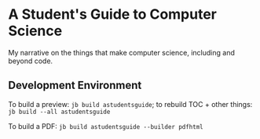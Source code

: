 # A Student's Guide to Computer Science

My narrative on the things that make computer science, including and beyond code.

## Development Environment

To build a preview: `jb build astudentsguide`; to rebuild TOC + other things: `jb build --all astudentsguide`

To build a PDF: `jb build astudentsguide --builder pdfhtml`
